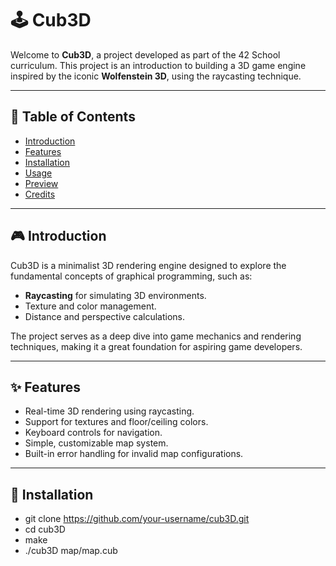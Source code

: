 # 🕹️ Cub3D

Welcome to **Cub3D**, a project developed as part of the 42 School curriculum. This project is an introduction to building a 3D game engine inspired by the iconic **Wolfenstein 3D**, using the raycasting technique.

---

## 📖 Table of Contents

- [Introduction](#introduction)
- [Features](#features)
- [Installation](#installation)
- [Usage](#usage)
- [Preview](#preview)
- [Credits](#credits)

---

## 🎮 Introduction

Cub3D is a minimalist 3D rendering engine designed to explore the fundamental concepts of graphical programming, such as:

- **Raycasting** for simulating 3D environments.
- Texture and color management.
- Distance and perspective calculations.

The project serves as a deep dive into game mechanics and rendering techniques, making it a great foundation for aspiring game developers.

---

## ✨ Features

- Real-time 3D rendering using raycasting.
- Support for textures and floor/ceiling colors.
- Keyboard controls for navigation.
- Simple, customizable map system.
- Built-in error handling for invalid map configurations.

---

## 🚀 Installation

-   git clone https://github.com/your-username/cub3D.git
-  cd cub3D
-  make
-  ./cub3D map/map.cub

